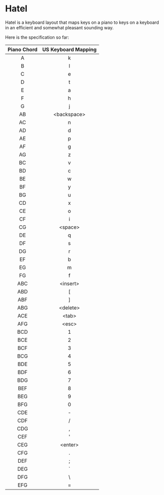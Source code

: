 # Hatel
Hatel is a keyboard layout that maps keys on a piano to keys on a keyboard in
an efficient and somewhat pleasant sounding way.

Here is the specification so far:

| Piano Chord | US Keyboard Mapping |
| :-:         | :-:                 |
| A           | k                   |
| B           | l                   |
| C           | e                   |
| D           | t                   |
| E           | a                   |
| F           | h                   |
| G           | j                   |
| AB          | \<backspace\>       |
| AC          | n                   |
| AD          | d                   |
| AE          | p                   |
| AF          | g                   |
| AG          | z                   |
| BC          | v                   |
| BD          | c                   |
| BE          | w                   |
| BF          | y                   |
| BG          | u                   |
| CD          | x                   |
| CE          | o                   |
| CF          | i                   |
| CG          | \<space\>           |
| DE          | q                   |
| DF          | s                   |
| DG          | r                   |
| EF          | b                   |
| EG          | m                   |
| FG          | f                   |
| ABC         | \<insert\>          |
| ABD         | [                   |
| ABF         | ]                   |
| ABG         | \<delete\>          |
| ACE         | \<tab\>             |
| AFG         | \<esc\>             |
| BCD         | 1                   |
| BCE         | 2                   |
| BCF         | 3                   |
| BCG         | 4                   |
| BDE         | 5                   |
| BDF         | 6                   |
| BDG         | 7                   |
| BEF         | 8                   |
| BEG         | 9                   |
| BFG         | 0                   |
| CDE         | -                   |
| CDF         | /                   |
| CDG         | ,                   |
| CEF         | '                   |
| CEG         | \<enter\>           |
| CFG         | .                   |
| DEF         | ;                   |
| DEG         | `                   |
| DFG         | \\                  |
| EFG         | =                   |
